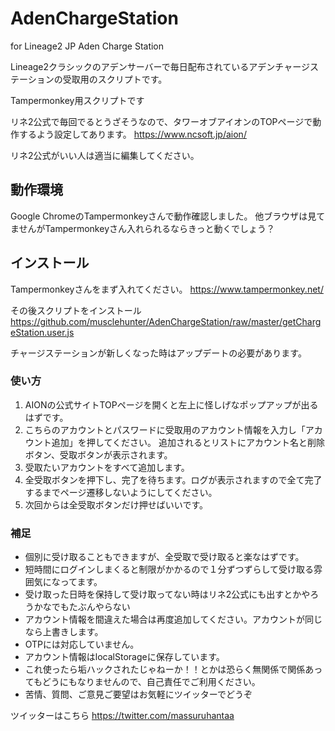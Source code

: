 # AdenChargeStation
for Lineage2 JP Aden Charge Station

Lineage2クラシックのアデンサーバーで毎日配布されているアデンチャージステーションの受取用のスクリプトです。

Tampermonkey用スクリプトです

リネ2公式で毎回でるとうざそうなので、タワーオブアイオンのTOPページで動作するよう設定してあります。
https://www.ncsoft.jp/aion/

リネ2公式がいい人は適当に編集してください。

## 動作環境
Google ChromeのTampermonkeyさんで動作確認しました。
他ブラウザは見てませんがTampermonkeyさん入れられるならきっと動くでしょう？

## インストール
Tampermonkeyさんをまず入れてください。
https://www.tampermonkey.net/

その後スクリプトをインストール
https://github.com/musclehunter/AdenChargeStation/raw/master/getChargeStation.user.js

チャージステーションが新しくなった時はアップデートの必要があります。

### 使い方

1. AIONの公式サイトTOPページを開くと左上に怪しげなポップアップが出るはずです。
2. こちらのアカウントとパスワードに受取用のアカウント情報を入力し「アカウント追加」を押してください。
追加されるとリストにアカウント名と削除ボタン、受取ボタンが表示されます。
3. 受取たいアカウントをすべて追加します。
4. 全受取ボタンを押下し、完了を待ちます。ログが表示されますので全て完了するまでページ遷移しないようにしてください。
5. 次回からは全受取ボタンだけ押せばいいです。

### 補足

* 個別に受け取ることもできますが、全受取で受け取ると楽なはずです。
* 短時間にログインしまくると制限がかかるので１分ずつずらして受け取る雰囲気になってます。
* 受け取った日時を保持して受け取ってない時はリネ2公式にも出すとかやろうかなでもたぶんやらない
* アカウント情報を間違えた場合は再度追加してください。アカウントが同じなら上書きします。
* OTPには対応していません。
* アカウント情報はlocalStorageに保存しています。
* これ使ったら垢ハックされたじゃねーか！！とかは恐らく無関係で関係あってもどうにもなりませんので、自己責任でご利用ください。
* 苦情、質問、ご意見ご要望はお気軽にツイッターでどうぞ

ツイッターはこちら
https://twitter.com/massuruhantaa
